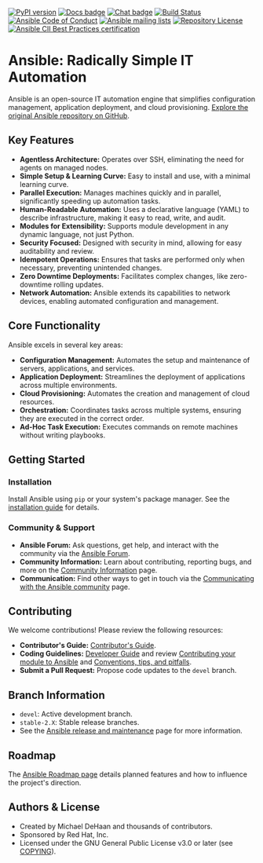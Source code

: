 [![PyPI version](https://img.shields.io/pypi/v/ansible-core.svg)](https://pypi.org/project/ansible-core)
[![Docs badge](https://img.shields.io/badge/docs-latest-brightgreen.svg)](https://docs.ansible.com/ansible/latest/)
[![Chat badge](https://img.shields.io/badge/chat-IRC-brightgreen.svg)](https://docs.ansible.com/ansible/devel/community/communication.html)
[![Build Status](https://dev.azure.com/ansible/ansible/_apis/build/status/CI?branchName=devel)](https://dev.azure.com/ansible/ansible/_build/latest?definitionId=20&branchName=devel)
[![Ansible Code of Conduct](https://img.shields.io/badge/code%20of%20conduct-Ansible-silver.svg)](https://docs.ansible.com/ansible/devel/community/code_of_conduct.html)
[![Ansible mailing lists](https://img.shields.io/badge/mailing%20lists-Ansible-orange.svg)](https://docs.ansible.com/ansible/devel/community/communication.html#mailing-list-information)
[![Repository License](https://img.shields.io/badge/license-GPL%20v3.0-brightgreen.svg)](COPYING)
[![Ansible CII Best Practices certification](https://bestpractices.coreinfrastructure.org/projects/2372/badge)](https://bestpractices.coreinfrastructure.org/projects/2372)

# Ansible: Radically Simple IT Automation

Ansible is an open-source IT automation engine that simplifies configuration management, application deployment, and cloud provisioning.  [Explore the original Ansible repository on GitHub](https://github.com/ansible/ansible).

## Key Features

*   **Agentless Architecture:** Operates over SSH, eliminating the need for agents on managed nodes.
*   **Simple Setup & Learning Curve:** Easy to install and use, with a minimal learning curve.
*   **Parallel Execution:** Manages machines quickly and in parallel, significantly speeding up automation tasks.
*   **Human-Readable Automation:** Uses a declarative language (YAML) to describe infrastructure, making it easy to read, write, and audit.
*   **Modules for Extensibility:**  Supports module development in any dynamic language, not just Python.
*   **Security Focused:** Designed with security in mind, allowing for easy auditability and review.
*   **Idempotent Operations:**  Ensures that tasks are performed only when necessary, preventing unintended changes.
*   **Zero Downtime Deployments:** Facilitates complex changes, like zero-downtime rolling updates.
*   **Network Automation:** Ansible extends its capabilities to network devices, enabling automated configuration and management.

## Core Functionality

Ansible excels in several key areas:

*   **Configuration Management:** Automates the setup and maintenance of servers, applications, and services.
*   **Application Deployment:** Streamlines the deployment of applications across multiple environments.
*   **Cloud Provisioning:**  Automates the creation and management of cloud resources.
*   **Orchestration:**  Coordinates tasks across multiple systems, ensuring they are executed in the correct order.
*   **Ad-Hoc Task Execution:** Executes commands on remote machines without writing playbooks.

## Getting Started

### Installation

Install Ansible using `pip` or your system's package manager.  See the [installation guide](https://docs.ansible.com/ansible/latest/installation_guide/intro_installation.html) for details.

### Community & Support

*   **Ansible Forum:**  Ask questions, get help, and interact with the community via the [Ansible Forum](https://forum.ansible.com/c/help/6).
*   **Community Information:**  Learn about contributing, reporting bugs, and more on the [Community Information](https://docs.ansible.com/ansible/devel/community) page.
*   **Communication:** Find other ways to get in touch via the [Communicating with the Ansible community](https://docs.ansible.com/ansible/devel/community/communication.html) page.

## Contributing

We welcome contributions!  Please review the following resources:

*   **Contributor's Guide:**  [Contributor's Guide](./.github/CONTRIBUTING.md).
*   **Coding Guidelines:**  [Developer Guide](https://docs.ansible.com/ansible/devel/dev_guide/) and review [Contributing your module to Ansible](https://docs.ansible.com/ansible/devel/dev_guide/developing_modules_checklist.html) and [Conventions, tips, and pitfalls](https://docs.ansible.com/ansible/devel/dev_guide/developing_modules_best_practices.html).
*   **Submit a Pull Request:**  Propose code updates to the `devel` branch.

## Branch Information

*   `devel`:  Active development branch.
*   `stable-2.X`: Stable release branches.
*   See the [Ansible release and maintenance](https://docs.ansible.com/ansible/devel/reference_appendices/release_and_maintenance.html) page for more information.

## Roadmap

The [Ansible Roadmap page](https://docs.ansible.com/ansible/devel/roadmap/) details planned features and how to influence the project's direction.

## Authors & License

*   Created by Michael DeHaan and thousands of contributors.
*   Sponsored by Red Hat, Inc.
*   Licensed under the GNU General Public License v3.0 or later (see [COPYING](COPYING)).